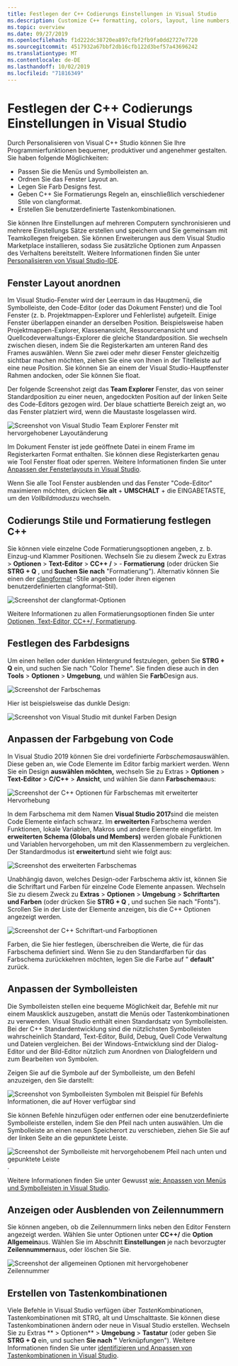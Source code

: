 ```yaml
---
title: Festlegen der C++ Codierungs Einstellungen in Visual Studio
ms.description: Customize C++ formatting, colors, layout, line numbers, and menus in the Visual Studio IDE.
ms.topic: overview
ms.date: 09/27/2019
ms.openlocfilehash: f1d222dc38720ea897cfbf2fb9fa0dd2727e7720
ms.sourcegitcommit: 4517932a67bbf2db16cfb122d3bef57a43696242
ms.translationtype: MT
ms.contentlocale: de-DE
ms.lasthandoff: 10/02/2019
ms.locfileid: "71816349"
---
```

# <a name="set-your-c-coding-preferences-in-visual-studio"></a>Festlegen der C++ Codierungs Einstellungen in Visual Studio

Durch Personalisieren von Visual C++ Studio können Sie Ihre Programmierfunktionen bequemer, produktiver und angenehmer gestalten. Sie haben folgende Möglichkeiten:

- Passen Sie die Menüs und Symbolleisten an.
- Ordnen Sie das Fenster Layout an.
- Legen Sie Farb Designs fest.
- Geben C++ Sie Formatierungs Regeln an, einschließlich verschiedener Stile von clangformat.
- Erstellen Sie benutzerdefinierte Tastenkombinationen.

Sie können Ihre Einstellungen auf mehreren Computern synchronisieren und mehrere Einstellungs Sätze erstellen und speichern und Sie gemeinsam mit Teamkollegen freigeben. Sie können Erweiterungen aus dem Visual Studio Marketplace installieren, sodass Sie zusätzliche Optionen zum Anpassen des Verhaltens bereitstellt. Weitere Informationen finden Sie unter [Personalisieren von Visual Studio-IDE](/visualstudio/ide/personalizing-the-visual-studio-ide).

## <a name="arrange-window-layout"></a>Fenster Layout anordnen

Im Visual Studio-Fenster wird der Leerraum in das Hauptmenü, die Symbolleiste, den Code-Editor (oder das Dokument Fenster) und die Tool Fenster (z. b. Projektmappen-Explorer und Fehlerliste) aufgeteilt. Einige Fenster überlappen einander an derselben Position. Beispielsweise haben Projektmappen-Explorer, Klassenansicht, Ressourcenansicht und Quellcodeverwaltungs-Explorer die gleiche Standardposition. Sie wechseln zwischen diesen, indem Sie die Registerkarten am unteren Rand des Frames auswählen. Wenn Sie zwei oder mehr dieser Fenster gleichzeitig sichtbar machen möchten, ziehen Sie eine von Ihnen in der Titelleiste auf eine neue Position. Sie können Sie an einem der Visual Studio-Hauptfenster Rahmen andocken, oder Sie können Sie float.

Der folgende Screenshot zeigt das **Team Explorer** Fenster, das von seiner Standardposition zu einer neuen, angedockten Position auf der linken Seite des Code-Editors gezogen wird. Der blaue schattierte Bereich zeigt an, wo das Fenster platziert wird, wenn die Maustaste losgelassen wird.

![Screenshot von Visual Studio Team Explorer Fenster mit hervorgehobener Layoutänderung](media/window-layout-move-team-explorer.png)

Im Dokument Fenster ist jede geöffnete Datei in einem Frame im Registerkarten Format enthalten. Sie können diese Registerkarten genau wie Tool Fenster float oder sperren. Weitere Informationen finden Sie unter [Anpassen der Fensterlayouts in Visual Studio](/visualstudio/ide/customizing-window-layouts-in-visual-studio).

Wenn Sie alle Tool Fenster ausblenden und das Fenster "Code-Editor" maximieren möchten, drücken **Sie** **alt** + **UMSCHALT** + die EINGABETASTE, um den *Vollbildmodus*zu wechseln.

## <a name="set-c-coding-styles-and-formatting"></a>Codierungs Stile und Formatierung festlegen C++

Sie können viele einzelne Code Formatierungsoptionen angeben, z. b. Einzug-und Klammer Positionen. Wechseln Sie zu diesem Zweck zu Extras > **Optionen** > **Text-Editor** > **CC++ /**  > - **Formatierung** (oder drücken Sie **STRG + Q** , und **Suchen Sie nach** "Formatierung"). Alternativ können Sie einen der [clangformat](https://clang.llvm.org/docs/ClangFormat.html) -Stile angeben (oder ihren eigenen benutzerdefinierten clangformat-Stil).

![Screenshot der clangformat-Optionen](media/clang-format-ide.png)

Weitere Informationen zu allen Formatierungsoptionen finden Sie unter [Optionen, Text-Editor, CC++/, Formatierung](/visualstudio/ide/reference/options-text-editor-c-cpp-formatting).

## <a name="set-the-color-theme"></a>Festlegen des Farbdesigns

Um einen hellen oder dunklen Hintergrund festzulegen, geben Sie **STRG + Q** ein, und suchen Sie nach "Color Theme". Sie finden diese auch in den **Tools** > **Optionen** > **Umgebung**, und wählen Sie **Farb**Design aus.

![Screenshot der Farbschemas](media/tools-options-color-theme.png)

Hier ist beispielsweise das dunkle Design:

![Screenshot von Visual Studio mit dunkel Farben Design](media/tools-options-dark-theme.png)

## <a name="customize-code-colorization"></a>Anpassen der Farbgebung von Code

In Visual Studio 2019 können Sie drei vordefinierte *Farbschemas*auswählen. Diese geben an, wie Code Elemente im Editor farbig markiert werden. Wenn Sie ein Design **auswählen möchten,** wechseln Sie zu Extras > **Optionen** > **Text-Editor** > **C/C++**  > **Ansicht**, und wählen Sie dann **Farbschema**aus:

![Screenshot der C++ Optionen für Farbschemas mit erweiterter Hervorhebung](media/color-schemes.png)

In dem Farbschema mit dem Namen **Visual Studio 2017**sind die meisten Code Elemente einfach schwarz. Im **erweiterten** Farbschema werden Funktionen, lokale Variablen, Makros und andere Elemente eingefärbt. Im **erweiterten Schema (Globals und Members)** werden globale Funktionen und Variablen hervorgehoben, um mit den Klassenmembern zu vergleichen. Der Standardmodus ist **erweitert**und sieht wie folgt aus:

![Screenshot des erweiterten Farbschemas](media/color-scheme-enhanced.png)

Unabhängig davon, welches Design-oder Farbschema aktiv ist, können Sie die Schriftart und Farben für einzelne Code Elemente anpassen. Wechseln Sie zu diesem Zweck zu **Extras** > **Optionen** > **Umgebung** > **Schriftarten und Farben** (oder drücken Sie **STRG + Q** , und suchen Sie nach "Fonts"). Scrollen Sie in der Liste der Elemente anzeigen, bis die C++ Optionen angezeigt werden.

![Screenshot der C++ Schriftart-und Farboptionen](media/tools-options-cpp-colors.png)

Farben, die Sie hier festlegen, überschreiben die Werte, die für das Farbschema definiert sind. Wenn Sie zu den Standardfarben für das Farbschema zurückkehren möchten, legen Sie die Farbe auf " **default**" zurück.

## <a name="customize-the-toolbars"></a>Anpassen der Symbolleisten

Die Symbolleisten stellen eine bequeme Möglichkeit dar, Befehle mit nur einem Mausklick auszugeben, anstatt die Menüs oder Tastenkombinationen zu verwenden. Visual Studio enthält einen Standardsatz von Symbolleisten. Bei der C++ Standardentwicklung sind die nützlichsten Symbolleisten wahrscheinlich Standard, Text-Editor, Build, Debug, Quell Code Verwaltung und Dateien vergleichen. Bei der Windows-Entwicklung sind der Dialog-Editor und der Bild-Editor nützlich zum Anordnen von Dialogfeldern und zum Bearbeiten von Symbolen.

Zeigen Sie auf die Symbole auf der Symbolleiste, um den Befehl anzuzeigen, den Sie darstellt:

![Screenshot von Symbolleisten Symbolen mit Beispiel für Befehls Informationen, die auf Hover verfügbar sind](media/toolbar-mouse-hover.png)

Sie können Befehle hinzufügen oder entfernen oder eine benutzerdefinierte Symbolleiste erstellen, indem Sie den Pfeil nach unten auswählen. Um die Symbolleiste an einen neuen Speicherort zu verschieben, ziehen Sie Sie auf der linken Seite an die gepunktete Leiste.

![Screenshot der Symbolleiste mit hervorgehobenem Pfeil nach unten und gepunktete Leiste](media/toolbar-move-edit.png).

Weitere Informationen finden Sie unter Gewusst [wie: Anpassen von Menüs und Symbolleisten in Visual Studio](/visualstudio/ide/how-to-customize-menus-and-toolbars-in-visual-studio).

## <a name="show-or-hide-line-numbers"></a>Anzeigen oder Ausblenden von Zeilennummern

Sie können angeben, ob die Zeilennummern links neben den Editor Fenstern angezeigt werden. Wählen Sie unter Optionen unter **CC++/** die **Option** **Allgemein**aus. Wählen Sie im Abschnitt **Einstellungen** je nach bevorzugter **Zeilennummern**aus, oder löschen Sie Sie.

![Screenshot der allgemeinen Optionen mit hervorgehobener Zeilennummer](media/tools-options-line-numbers.png)

## <a name="create-keyboard-shortcuts"></a>Erstellen von Tastenkombinationen

Viele Befehle in Visual Studio verfügen über *Tasten*Kombinationen, Tastenkombinationen mit STRG, alt und Umschalttaste. Sie können diese Tastenkombinationen ändern oder neue in Visual Studio erstellen. Wechseln Sie zu Extras ** > Optionen** > **Umgebung** > **Tastatur** (oder geben Sie **STRG + Q** ein, und suchen **Sie nach "** Verknüpfungen"). Weitere Informationen finden Sie unter [identifizieren und Anpassen von Tastenkombinationen in Visual Studio](/visualstudio/ide/identifying-and-customizing-keyboard-shortcuts-in-visual-studio).
